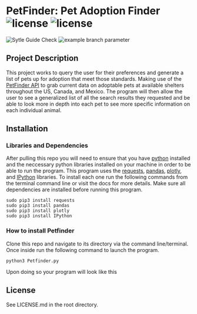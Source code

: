# PetFinder: Pet Adoption Finder ![license](https://img.shields.io/static/v1?label=license&message=MIT&color=red) ![license](https://img.shields.io/static/v1?label=Python&message=3.6.9&color=yellow&labelColor=blue)
![Sytle Guide Check](https://github.com/csantana1121/PetFinder/actions/workflows/github-style-checker.yaml/badge.svg) ![example branch parameter](https://github.com/csantana1121/PetFinder/actions/workflows/github-petfinder-tests.yaml/badge.svg)

## Project Description

This project works to query the user for their preferences and generate a list of pets up for adoption that meet those standards. Making use of the [PetFinder API](https://www.petfinder.com/developers/v2/docs/) to grab current data on adoptable pets at available shelters throughout the US, Canada, and Mexico. The program will then allow the user to see a generalized list of all the search results they requested and be able to look more in depth into each pet to see more specific information on each individual animal.

## Installation
### Libraries and Dependencies
After pulling this repo you will need to ensure that you have [python](https://www.python.org/downloads/) installed and the neccessary python libraries installed on your machine in order to be able to run the program. This program uses the [requests](https://docs.python-requests.org/en/master/), [pandas](https://pandas.pydata.org/), [plotly](https://plotly.com/python/), and [IPython](https://ipython.readthedocs.io/en/stable/index.html) libraries. To install each one run the following commands from the terminal command line or visit the docs for more details. Make sure all dependencies are installed before running this program.
```
sudo pip3 install requests
sudo pip3 install pandas
sudo pip3 install plotly
sudo pip3 install IPython
```
### How to install Petfinder
Clone this repo and navigate to its directory via the command line/terminal. Once inside run the following command to launch the program.
```
python3 Petfinder.py
```
Upon doing so your program will look like this
## License
See LICENSE.md in the root directory.
